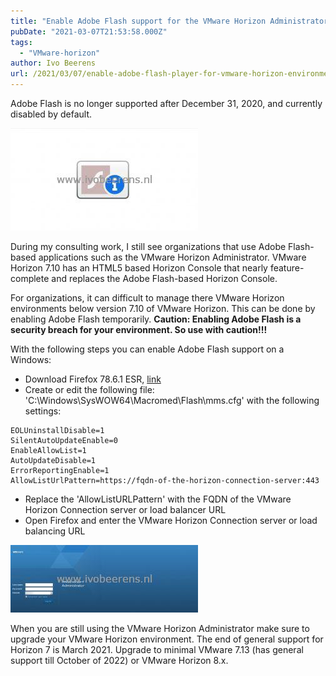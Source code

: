 ```yaml
---
title: "Enable Adobe Flash support for the VMware Horizon Administrator console"
pubDate: "2021-03-07T21:53:58.000Z"
tags: 
  - "VMware-horizon"
author: Ivo Beerens
url: /2021/03/07/enable-adobe-flash-player-for-vmware-horizon-environments/
---
```


Adobe Flash is no longer supported after December 31, 2020, and currently disabled by default.

[![](images/1-300x164.jpg)](images/1.jpg)

During my consulting work, I still see organizations that use Adobe Flash-based applications such as the VMware Horizon Administrator. VMware Horizon 7.10 has an HTML5 based Horizon Console that nearly feature-complete and replaces the Adobe Flash-based Horizon Console.

For organizations, it can difficult to manage there VMware Horizon environments below version 7.10 of VMware Horizon. This can be done by enabling Adobe Flash temporarily. **Caution: Enabling Adobe Flash is a security breach for your environment. So use with caution!!!**

With the following steps you can enable Adobe Flash support on a Windows:

- Download Firefox 78.6.1 ESR, [link](http://releases.mozilla.org/pub/firefox/releases/78.6.1esr/win64/en-US/)
- Create or edit the following file: 'C:\\Windows\\SysWOW64\\Macromed\\Flash\\mms.cfg' with the following settings:

```
EOLUninstallDisable=1  
SilentAutoUpdateEnable=0  
EnableAllowList=1  
AutoUpdateDisable=1  
ErrorReportingEnable=1  
AllowListUrlPattern=https://fqdn-of-the-horizon-connection-server:443  
```

- Replace the 'AllowListURLPattern' with the FQDN of the VMware Horizon Connection server or load balancer URL
- Open Firefox and enter the VMware Horizon Connection server or load balancing URL

[![](images/Horizon-Administrator-300x108.jpg)](images/Horizon-Administrator.jpg)

When you are still using the VMware Horizon Administrator make sure to upgrade your VMware Horizon environment. The end of general support for Horizon 7 is March 2021. Upgrade to minimal VMware 7.13 (has general support till October of 2022) or VMware Horizon 8.x.